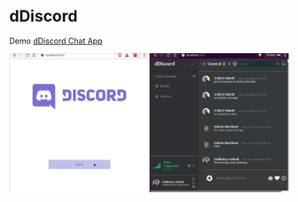 # dDiscord 
 
Demo 
[dDiscord Chat App](https://ddiscord.netlify.app/)

![dDiscord Chat App](./dDiscord.gif)
